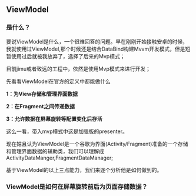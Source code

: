 ## ViewModel

### 是什么？

要说ViewModel是什么，一个很难回答的问题。早在刚刚开始接触安卓的时候，我就使用过ViewModel,那个时候还是结合DataBind构建Mvvm开发模式，但是短暂使用过后就被我放弃了，选择了后来的Mvp模式；

目前jimu或者致远的工程中，依然是使用Mvp模式来进行开发；

先看看ViewModel在官方的定义中都能做什么

**1：为View存储和管理界面数据**

**2：在Fragment之间传递数据**

**3：允许数据在屏幕旋转等配置变化后存活**

这么一看，带入mvp模式中这是加强版的presenter。

现在姑且认为ViewModel是一个谷歌为界面(Activity/Fragment)准备的一个存储和管理界面数据的辅助类，我们可以理解成ActivityDataManger,FragmentDataManager;

基于ViewModel的以上三点能力，我们来逐个分析他是如何做到的。

### ViewModel是如何在屏幕旋转前后为页面存储数据？


